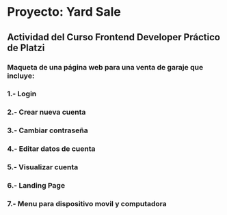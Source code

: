 # Proyecto: Yard Sale
## Actividad del Curso Frontend Developer Práctico de Platzi
### Maqueta de una página web para una venta de garaje que incluye:
### 1.- Login
### 2.- Crear nueva cuenta
### 3.- Cambiar contraseña
### 4.- Editar datos de cuenta
### 5.- Visualizar cuenta
### 6.- Landing Page
### 7.- Menu para dispositivo movil y computadora